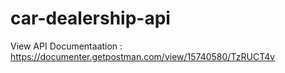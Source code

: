 # car-dealership-api

View API Documentaation :
https://documenter.getpostman.com/view/15740580/TzRUCT4v
